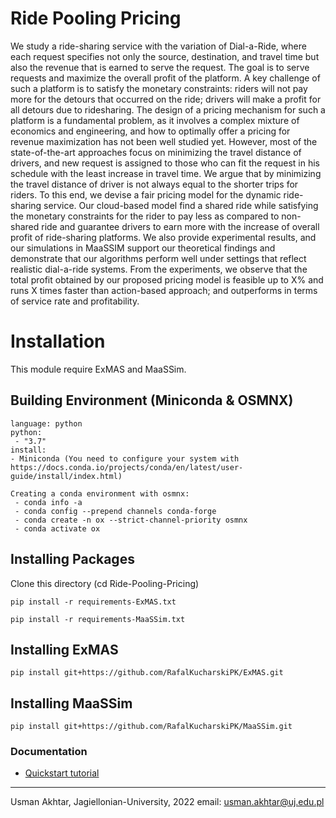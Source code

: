 # Ride Pooling Pricing

We study a ride-sharing service with the variation of Dial-a-Ride, where each request specifies not only the source, destination, and travel time but also the revenue that is earned to serve the request. The goal is to serve requests and maximize the overall profit of the platform. A key challenge of such a platform is to satisfy the monetary constraints: riders will not pay more for the detours that occurred on the ride; drivers will make a profit for all detours due to ridesharing. The design of a pricing mechanism for such a platform is a fundamental problem, as it involves a complex mixture of economics and engineering, and how to optimally offer a pricing for revenue maximization has not been well studied yet. However, most of the state-of-the-art approaches focus on minimizing the travel distance of drivers, and new request is assigned to those who can fit the request in his schedule with the least increase in travel time. We argue that by minimizing the travel distance of driver is not always equal to the shorter trips for riders. To this end, we devise a fair pricing model for the dynamic ride-sharing service. Our cloud-based model find a shared ride while satisfying the monetary constraints for the rider to pay less as compared to non-shared ride and guarantee drivers to earn more with the increase of overall profit of ride-sharing platforms. We also provide experimental results, and our simulations in MaaSSIM support our theoretical findings and demonstrate that our algorithms perform well under settings that reflect realistic dial-a-ride systems. From the experiments, we observe that the total profit obtained by our proposed pricing model is feasible up to X\%  and runs X times faster than action-based approach; and outperforms in terms of service rate and profitability.

# Installation
This module require ExMAS and MaaSSim. 

## Building Environment (Miniconda & OSMNX)

```
language: python
python:
 - "3.7"
install:
- Miniconda (You need to configure your system with https://docs.conda.io/projects/conda/en/latest/user-guide/install/index.html)

Creating a conda environment with osmnx:
 - conda info -a
 - conda config --prepend channels conda-forge
 - conda create -n ox --strict-channel-priority osmnx
 - conda activate ox
 ```
 
 ## Installing Packages 
 
 Clone this directory (cd Ride-Pooling-Pricing)
 ```
 pip install -r requirements-ExMAS.txt
 ```
 ```
 pip install -r requirements-MaaSSim.txt
```

## Installing ExMAS

```
pip install git+https://github.com/RafalKucharskiPK/ExMAS.git
```

## Installing MaaSSim

```
pip install git+https://github.com/RafalKucharskiPK/MaaSSim.git
```

### Documentation

* [Quickstart tutorial](https://github.com/Jagiellonian-University/Ride-Pooling-Pricing/blob/main/PricingModel.ipynb)


----
Usman Akhtar, Jagiellonian-University, 2022 email: usman.akhtar@uj.edu.pl








